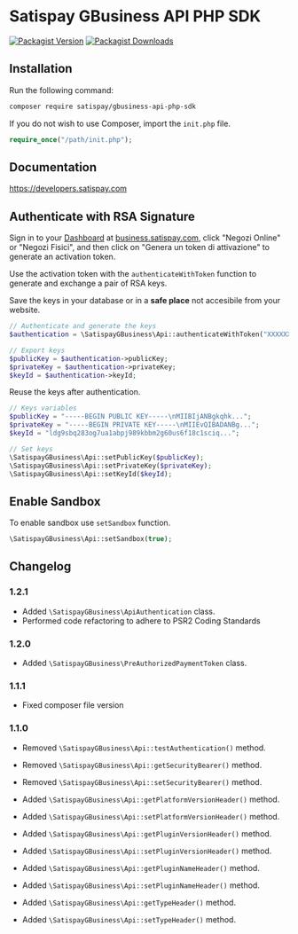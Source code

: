 # Satispay GBusiness API PHP SDK

[![Packagist Version](https://img.shields.io/packagist/v/satispay/gbusiness-api-php-sdk.svg?style=flat-square)](https://packagist.org/packages/satispay/gbusiness-api-php-sdk)
[![Packagist Downloads](https://img.shields.io/packagist/dt/satispay/gbusiness-api-php-sdk.svg?style=flat-square)](https://packagist.org/packages/satispay/gbusiness-api-php-sdk)

## Installation

Run the following command:

```bash
composer require satispay/gbusiness-api-php-sdk
```

If you do not wish to use Composer, import the `init.php` file.

```php
require_once("/path/init.php");
```

## Documentation

https://developers.satispay.com

## Authenticate with RSA Signature

Sign in to your [Dashboard](https://business.satispay.com) at [business.satispay.com](https://business.satispay.com), click "Negozi Online" or "Negozi Fisici", and then click on "Genera un token di attivazione" to generate an activation token.

Use the activation token with the `authenticateWithToken` function to generate and exchange a pair of RSA keys.

Save the keys in your database or in a **safe place** not accesibile from your website.

```php
// Authenticate and generate the keys
$authentication = \SatispayGBusiness\Api::authenticateWithToken("XXXXXX");

// Export keys
$publicKey = $authentication->publicKey;
$privateKey = $authentication->privateKey;
$keyId = $authentication->keyId;
```

Reuse the keys after authentication.

```php
// Keys variables
$publicKey = "-----BEGIN PUBLIC KEY-----\nMIIBIjANBgkqhk...";
$privateKey = "-----BEGIN PRIVATE KEY-----\nMIIEvQIBADANBg...";
$keyId = "ldg9sbq283og7ua1abpj989kbbm2g60us6f18c1sciq...";

// Set keys
\SatispayGBusiness\Api::setPublicKey($publicKey);
\SatispayGBusiness\Api::setPrivateKey($privateKey);
\SatispayGBusiness\Api::setKeyId($keyId);
```

## Enable Sandbox

To enable sandbox use `setSandbox` function.
```php
\SatispayGBusiness\Api::setSandbox(true);
```

## Changelog

### 1.2.1

- Added `\SatispayGBusiness\ApiAuthentication` class.
- Performed code refactoring to adhere to PSR2 Coding Standards 

### 1.2.0

- Added `\SatispayGBusiness\PreAuthorizedPaymentToken` class.

### 1.1.1

- Fixed composer file version

### 1.1.0

- Removed `\SatispayGBusiness\Api::testAuthentication()` method.
- Removed `\SatispayGBusiness\Api::getSecurityBearer()` method.
- Removed `\SatispayGBusiness\Api::setSecurityBearer()` method.

- Added `\SatispayGBusiness\Api::getPlatformVersionHeader()` method.
- Added `\SatispayGBusiness\Api::setPlatformVersionHeader()` method.

- Added `\SatispayGBusiness\Api::getPluginVersionHeader()` method.
- Added `\SatispayGBusiness\Api::setPluginVersionHeader()` method.

- Added `\SatispayGBusiness\Api::getPluginNameHeader()` method.
- Added `\SatispayGBusiness\Api::setPluginNameHeader()` method.

- Added `\SatispayGBusiness\Api::getTypeHeader()` method.
- Added `\SatispayGBusiness\Api::setTypeHeader()` method.
